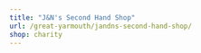 ```yaml
---
title: "J&N's Second Hand Shop"
url: /great-yarmouth/jandns-second-hand-shop/
shop: charity
---
```

